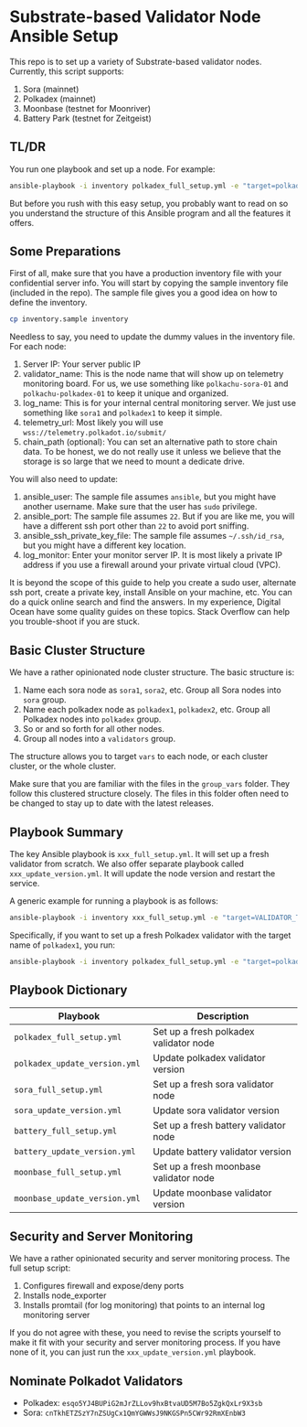 # Substrate-based Validator Node Ansible Setup

This repo is to set up a variety of Substrate-based validator nodes. Currently, this script supports:

1. Sora (mainnet)
2. Polkadex (mainnet)
3. Moonbase (testnet for Moonriver)
4. Battery Park (testnet for Zeitgeist)

## TL/DR

You run one playbook and set up a node. For example:

```bash
ansible-playbook -i inventory polkadex_full_setup.yml -e "target=polkadex1"
```

But before you rush with this easy setup, you probably want to read on so you understand the structure of this Ansible program and all the features it offers.

## Some Preparations

First of all, make sure that you have a production inventory file with your confidential server info. You will start by copying the sample inventory file (included in the repo). The sample file gives you a good idea on how to define the inventory.

```bash
cp inventory.sample inventory
```

Needless to say, you need to update the dummy values in the inventory file. For each node:

1. Server IP: Your server public IP
2. validator_name: This is the node name that will show up on telemetry monitoring board. For us, we use something like `polkachu-sora-01` and `polkachu-polkadex-01` to keep it unique and organized.
3. log_name: This is for your internal central monitoring server. We just use something like `sora1` and `polkadex1` to keep it simple.
4. telemetry_url: Most likely you will use `wss://telemetry.polkadot.io/submit/`
5. chain_path (optional): You can set an alternative path to store chain data. To be honest, we do not really use it unless we believe that the storage is so large that we need to mount a dedicate drive.

You will also need to update:

1. ansible_user: The sample file assumes `ansible`, but you might have another username. Make sure that the user has `sudo` privilege.
2. ansible_port: The sample file assumes `22`. But if you are like me, you will have a different ssh port other than `22` to avoid port sniffing.
3. ansible_ssh_private_key_file: The sample file assumes `~/.ssh/id_rsa`, but you might have a different key location.
4. log_monitor: Enter your monitor server IP. It is most likely a private IP address if you use a firewall around your private virtual cloud (VPC).

It is beyond the scope of this guide to help you create a sudo user, alternate ssh port, create a private key, install Ansible on your machine, etc. You can do a quick online search and find the answers. In my experience, Digital Ocean have some quality guides on these topics. Stack Overflow can help you trouble-shoot if you are stuck.

## Basic Cluster Structure

We have a rather opinionated node cluster structure. The basic structure is:

1. Name each sora node as `sora1`, `sora2`, etc. Group all Sora nodes into `sora` group.
2. Name each polkadex node as `polkadex1`, `polkadex2`, etc. Group all Polkadex nodes into `polkadex` group.
3. So or and so forth for all other nodes.
4. Group all nodes into a `validators` group.

The structure allows you to target `vars` to each node, or each cluster cluster, or the whole cluster.

Make sure that you are familiar with the files in the `group_vars` folder. They follow this clustered structure closely. The files in this folder often need to be changed to stay up to date with the latest releases.

## Playbook Summary

The key Ansible playbook is `xxx_full_setup.yml`. It will set up a fresh validator from scratch. We also offer separate playbook called `xxx_update_version.yml`. It will update the node version and restart the service.

A generic example for running a playbook is as follows:

```bash
ansible-playbook -i inventory xxx_full_setup.yml -e "target=VALIDATOR_TARGET"
```

Specifically, if you want to set up a fresh Polkadex validator with the target name of `polkadex1`, you run:

```bash
ansible-playbook -i inventory polkadex_full_setup.yml -e "target=polkadex1"
```

## Playbook Dictionary

| Playbook                       | Description                            |
| ------------------------------ | -------------------------------------- |
| `polkadex_full_setup.yml`      | Set up a fresh polkadex validator node |
| `polkadex_update_version.yml ` | Update polkadex validator version      |
| `sora_full_setup.yml`          | Set up a fresh sora validator node     |
| `sora_update_version.yml `     | Update sora validator version          |
| `battery_full_setup.yml`       | Set up a fresh battery validator node  |
| `battery_update_version.yml `  | Update battery validator version       |
| `moonbase_full_setup.yml`      | Set up a fresh moonbase validator node |
| `moonbase_update_version.yml ` | Update moonbase validator version      |

## Security and Server Monitoring

We have a rather opinionated security and server monitoring process. The full setup script:

1. Configures firewall and expose/deny ports
2. Installs node_exporter
3. Installs promtail (for log monitoring) that points to an internal log monitoring server

If you do not agree with these, you need to revise the scripts yourself to make it fit with your security and server monitoring process. If you have none of it, you can just run the `xxx_update_version.yml` playbook.

## Nominate Polkadot Validators

- Polkadex: `esqo5YJ4BUPiG2mJrZLLov9hxBtvaUD5M7Bo5ZgkQxLr9X3sb`
- Sora: `cnTkhETZSzY7nZSUgCx1QmYGWWsJ9NKGSPn5CWr92RmXEnbW3`
